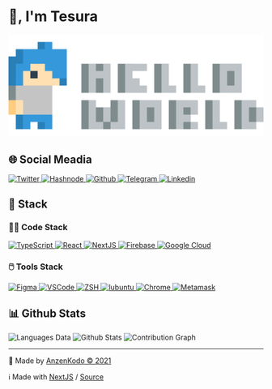 # 👋, I'm **Tesura**

[
  ![Header](./Header.svg)
](https://anzenkodo.github.io/AnzenKodo)

## 🌐 Social Meadia
[
  ![Twitter](https://img.shields.io/badge/-MicroBlog-2C3E50?style=for-the-badge&logo=twitter&color=1da1f2&logoColor=fff)
](https://twitter.com/AnzenKodo)
[
  ![Hashnode](https://img.shields.io/badge/-Blog-2C3E50?style=for-the-badge&logo=hashnode&color=2962ff&logoColor=fff)
](https://anzenkodo.hashnode.dev)
[
  ![Github](https://img.shields.io/badge/-Projects-2C3E50?style=for-the-badge&logo=github&color=161b22&logoColor=fff)
](https://twitter.com/AnzenKodo)
[
  ![Telegram](https://img.shields.io/badge/-Chat-2C3E50?style=for-the-badge&logo=telegram&color=2ca5e0&logoColor=fff)
](https://t.me/AnzenKodo)
[
  ![Linkedin](https://img.shields.io/badge/-Resume-2C3E50?style=for-the-badge&logo=linkedin&color=0a66c2&logoColor=fff)
](https://linkedin.com/in/AnzenKodo)

## 🧰 Stack

### 👨‍💻 Code Stack

[
  ![TypeScript](https://img.shields.io/badge/-Language-2C3E50?style=for-the-badge&logo=typescript)
](https://typescriptlang.org)
[
  ![React](https://img.shields.io/badge/-Framework-2C3E50?style=for-the-badge&logo=react)
](https://reactjs.org)
[
  ![NextJS](https://img.shields.io/badge/-Static%20Site%20Generators-2C3E50?style=for-the-badge&logo=next.js)
](https://nextjs.org)
[
  ![Firebase](https://img.shields.io/badge/-BaaS-2C3E50?style=for-the-badge&logo=firebase "Backend as a Service")
](https://firebase.google.com)
[
  ![Google Cloud](https://img.shields.io/badge/-Cloud-2C3E50?style=for-the-badge&logo=google-cloud)
](https://cloud.google.com)

### 🖱️ Tools Stack

[
  ![Figma](https://img.shields.io/badge/-UX/UI-2C3E50?style=for-the-badge&logo=figma "User Experience / User Interface")
](https://figma.com)
[
  ![VSCode](https://img.shields.io/badge/-IDE-2C3E50?style=for-the-badge&logo=visual-studio-code&logoColor=1481ca "Visual Studio Code")
](https://code.visualstudio.com)
[
  ![ZSH](https://img.shields.io/badge/-Shell-2C3E50?style=for-the-badge&logo=gnu-bash&logoColor=white "Z Shell")
](https://ohmyz.sh)
[
  ![lubuntu](https://img.shields.io/badge/-OS-2C3E50?style=for-the-badge&logo=lubuntu&logoColor=0068c8)
](https://lubuntu.net)
[
  ![Chrome](https://img.shields.io/badge/-Browser-2C3E50?style=for-the-badge&logo=google-chrome)
](https://google.com/chrome)
[
  ![Metamask](https://img.shields.io/badge/-🦊%20%20Wallet-2C3E50?style=for-the-badge)
](https://metamask.io)

## 📊 Github Stats

![Languages Data](https://github-readme-stats.vercel.app/api/top-langs/?username=AnzenKodo&bg_color=2C3E50&hide_border=true&text_color=ECF0F1&title_color=2980B9&langs_count=10)
![Github Stats](https://github-readme-stats.vercel.app/api?username=AnzenKodo&show_icons=true&bg_color=2C3E50&hide_border=true&text_color=ECF0F1&title_color=2980B9&include_all_commits=true&count_private=true)
![Contribution Graph](https://activity-graph.herokuapp.com/graph?username=AnzenKodo&bg_color=2C3E50&color=ECF0F1&line=3498DB&point=E74C3C&area_color=34495E&hide_border=true&area=true)

---

🔨 Made by [AnzenKodo ©️ 2021](./LICENSE)

ℹ️ Made with [NextJS](https://nextjs.org) /
[Source](https://github.com/AnzenKodo/AnzenKodo)
